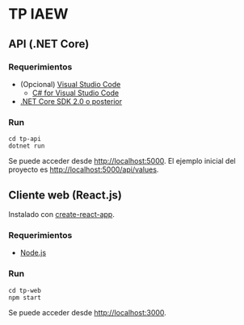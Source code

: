 # TP IAEW

## API (.NET Core)

### Requerimientos
* (Opcional) [Visual Studio Code](https://code.visualstudio.com/download)
    * [C# for Visual Studio Code](https://marketplace.visualstudio.com/items?itemName=ms-vscode.csharp)
* [.NET Core SDK 2.0 o posterior](https://www.microsoft.com/net/download/windows)

### Run
```
cd tp-api
dotnet run
```
Se puede acceder desde [http://localhost:5000](http://localhost:5000). El ejemplo inicial del proyecto es [http://localhost:5000/api/values](http://localhost:5000/api/values).

## Cliente web (React.js)
Instalado con [create-react-app](https://github.com/facebook/create-react-app).

### Requerimientos
* [Node.js](https://nodejs.org/es/)

### Run
```
cd tp-web
npm start
```
Se puede acceder desde [http://localhost:3000](http://localhost:3000).


